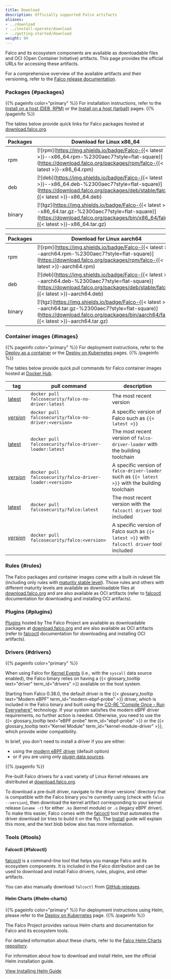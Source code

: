 ```yaml
---
title: Download
description: Officially supported Falco artifacts
aliases:
- ../download
- ../install-operate/download
- ../getting-started/download
weight: 99
---
```


Falco and its ecosystem components are available as downloadable files and OCI (Open Container Initiative) artifacts. This page provides the official URLs for accessing these artifacts.

For a comprehensive overview of the available artifacts and their versioning, refer to the [Falco release documentation](https://github.com/falcosecurity/falco/blob/master/RELEASE.md).

### Packages {#packages}

{{% pageinfo color="primary" %}}
For installation instructions, refer to the [Install on a host (DEB, RPM)](/docs/setup/packages/) or the [Install on a host (tarball)](/docs/setup/tarball/) pages.
{{% /pageinfo %}}

The tables below provide quick links for Falco packages hosted at [download.falco.org](https://download.falco.org/?prefix=packages/). 

| Packages | Download for Linux **x86_64** |
| -------- | ------------------------------------------------------------------------------------------------------------------------------------------------------ |
| rpm              | [![rpm](https://img.shields.io/badge/Falco-{{< latest >}}--x86_64.rpm-%2300aec7?style=flat-square)](https://download.falco.org/packages/rpm/falco-{{< latest >}}-x86_64.rpm)        |
| deb              | [![deb](https://img.shields.io/badge/Falco-{{< latest >}}--x86_64.deb-%2300aec7?style=flat-square)](https://download.falco.org/packages/deb/stable/falco-{{< latest >}}-x86_64.deb) |
| binary           | [![tgz](https://img.shields.io/badge/Falco-{{< latest >}}--x86_64.tar.gz-%2300aec7?style=flat-square)](https://download.falco.org/packages/bin/x86_64/falco-{{< latest >}}-x86_64.tar.gz) |

| Packages | Download for Linux **aarch64** |
| -------- | ------------------------------------------------------------------------------------------------------------------------------------------------------ |
| rpm              | [![rpm](https://img.shields.io/badge/Falco-{{< latest >}}--aarch64.rpm-%2300aec7?style=flat-square)](https://download.falco.org/packages/rpm/falco-{{< latest >}}-aarch64.rpm)        |
| deb              | [![deb](https://img.shields.io/badge/Falco-{{< latest >}}--aarch64.deb-%2300aec7?style=flat-square)](https://download.falco.org/packages/deb/stable/falco-{{< latest >}}-aarch64.deb) |
| binary           | [![tgz](https://img.shields.io/badge/Falco-{{< latest >}}--aarch64.tar.gz-%2300aec7?style=flat-square)](https://download.falco.org/packages/bin/aarch64/falco-{{< latest >}}-aarch64.tar.gz) |

### Container images {#images}

{{% pageinfo color="primary" %}}
For deployment instructions, refer to the [Deploy as a container](/docs/setup/containers/) or the [Deploy on Kubernetes](/docs/setup/kubernetes/) pages.
{{% /pageinfo %}}

The tables below provide quick pull commands for Falco container images hosted at [Docker Hub](https://hub.docker.com/r/falcosecurity).

|tag | pull command | description |
|----|----------|-----------------|
|[latest](https://hub.docker.com/r/falcosecurity/falco-no-driver/tags)| `docker pull falcosecurity/falco-no-driver:latest` | The most recent version |
|[*version*](https://hub.docker.com/r/falcosecurity/falco-no-driver/tags)| `docker pull falcosecurity/falco-no-driver:<version>` | A specific version of Falco such as `{{< latest >}}` |
|[latest](https://hub.docker.com/r/falcosecurity/falco-driver-loader/tags)| `docker pull falcosecurity/falco-driver-loader:latest` | The most recent version of `falco-driver-loader` with the building toolchain |
|[*version*](https://hub.docker.com/r/falcosecurity/falco-driver-loader/tags)| `docker pull falcosecurity/falco-driver-loader:<version>` | A specific version of `falco-driver-loader` such as `{{< latest >}}` with the building toolchain |
|[latest](https://hub.docker.com/r/falcosecurity/falco/tags)| `docker pull falcosecurity/falco:latest` | The most recent version with the `falcoctl driver` tool included |
|[*version*](https://hub.docker.com/r/falcosecurity/falco/tags)| `docker pull falcosecurity/falco:<version>` | A specific version of Falco such as `{{< latest >}}` with `falcoctl driver` tool included |

### Rules {#rules}

The Falco packages and container images come with a built-in ruleset file (including only rules with [maturity stable level](https://github.com/falcosecurity/rules/blob/main/CONTRIBUTING.md#maturity-levels)). Those rules and others with different maturity levels are available as downloadable files at [download.falco.org](https://download.falco.org/?prefix=rules/) and are also available as OCI artifacts (refer to [falcoctl](#falcoctl) documentation for downloading and installing OCI artifacts).

### Plugins {#plugins}

[Plugins](https://github.com/falcosecurity/plugins) hosted by The Falco Project are available as downloadable packages at [download.falco.org](https://download.falco.org/?prefix=plugins/) and are also available as OCI artifacts (refer to [falcoctl](#falcoctl) documentation for downloading and installing OCI artifacts).

### Drivers {#drivers}

{{% pageinfo color="primary" %}}

When using Falco for [Kernel Events](/docs/event-sources/kernel/) (i.e., with the `syscall` data source enabled), the Falco binary relies on having a {{< glossary_tooltip text="driver" term_id="drivers" >}} available on the host system.

Starting from Falco 0.38.0, the default driver is the {{< glossary_tooltip text="Modern eBPF" term_id="modern-ebpf-probe" >}} driver, which is included in the Falco binary and built using the [CO-RE "Compile Once - Run Everywhere"](https://en.wikipedia.org/wiki/EBPF#eBPF_CO-RE_(Compile_Once_-_Run_Everywhere)) technology. If your system satisfies the modern eBPF driver requirements, no further action is needed. Otherwise, you need to use the {{< glossary_tooltip text="eBPF probe" term_id="ebpf-probe" >}} or the {{< glossary_tooltip text="Kernel Module" term_id="kernel-module-driver" >}}, which provide wider compatibility.

In brief, you don't need to install a driver if you are either:
 - using the [modern eBPF driver](/docs/event-sources/kernel/#modern-ebpf-probe) (default option) 
 - or if you are using only [plugin data sources](/docs/event-sources/plugins/).

{{% /pageinfo %}}

Pre-built Falco drivers for a vast variety of Linux Kernel releases are distributed at [download.falco.org](https://download.falco.org/?prefix=driver/).

To download a pre-built driver, navigate to the driver versions' directory that is compatible with the Falco binary you're currently using (check with `falco --version`), then download the kernel artifact corresponding to your kernel release (`uname -r`) for either `.ko` (kernel module) or `.o` (legacy eBPF driver). To make this easier, Falco comes with the [falcoctl](https://github.com/falcosecurity/falcoctl) tool that automates the driver download (or tries to build it on the fly). The [Install](/docs/install-operate/installation/) guide will explain this more, and the text blob below also has more information.

### Tools {#tools}

#### Falcoctl {#falcoctl}

[falcoctl](https://github.com/falcosecurity/falcoctl) is a command-line tool that helps you manage Falco and its ecosystem components. It is included in the Falco distribution and can be used to download and install Falco drivers, rules, plugins, and other artifacts.

You can also manually download `falcoctl` from [GitHub releases](https://github.com/falcosecurity/falcoctl/releases).

#### Helm Charts {#helm-charts}

{{% pageinfo color="primary" %}}
For deployment instructions using Helm, please refer to the [Deploy on Kubernetes](/docs/setup/kubernetes/) page.
{{% /pageinfo %}}

The Falco Project provides various Helm charts and documentation for Falco and its ecosystem tools.

For detailed information about these charts, refer to the [Falco Helm Charts repository](https://github.com/falcosecurity/charts?tab=readme-ov-file#falco-helm-charts).
 
For information about how to download and install Helm, see the official Helm installation guide.

<a class="btn btn-primary" href="https://helm.sh/docs/intro/install/" role="button" aria-label="View Installing Helm Guide">View Installing Helm Guide</a>